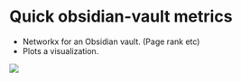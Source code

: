 # Quick obsidian-vault metrics

* Networkx for an Obsidian vault. (Page rank etc)
* Plots a visualization.

![](https://i.imgur.com/rEeAWlG.png)